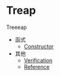 # Treap

Treeeap

- 函式
	- [Constructor](#Constructor)
- 其他
	- [Verification](#Verification)
	- [Reference](#Reference)